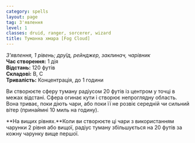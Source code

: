 ```yaml
---
category: spells
layout: page
tag: З'явлення
level: 1
classes: druid, ranger, sorcerer, wizard
title: Туманна хмара [Fog Cloud]
---
```


_З'явлення, 1 рівень; друїд, рейнджер, заклинач, чарівник_    
**Час створення:** 1 дія    
**Відстань:** 120 футів    
**Складові:** В, С    
**Тривалість:** Концентрація, до 1 години    

Ви створюєте сферу туману радіусом 20 футів із центром у точці в межах відстані. Сфера огинає кути і створює непроглядну область. Вона триває, поки діють чари, або поки її не розвіє середній чи сильний вітер (принаймні 10 миль на годину).   

**На вищих рівнях.**Коли ви створюєте ці чари з використанням чарунки 2 рівня або вищої, радіус туману збільшується на 20 футів за кожну чарунку вище першої. 
